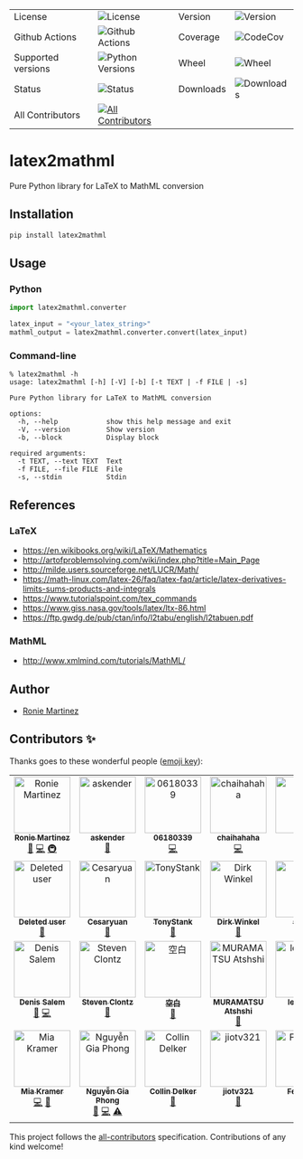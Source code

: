 <table>
    <tr>
        <td>License</td>
        <td><img src='https://img.shields.io/pypi/l/latex2mathml.svg?style=for-the-badge' alt="License"></td>
        <td>Version</td>
        <td><img src='https://img.shields.io/pypi/v/latex2mathml.svg?logo=pypi&style=for-the-badge' alt="Version"></td>
    </tr>
    <tr>
        <td>Github Actions</td>
        <td><img src='https://img.shields.io/github/actions/workflow/status/roniemartinez/latex2mathml/python.yml?branch=master&label=actions&logo=github%20actions&style=for-the-badge' alt="Github Actions"></td>
        <td>Coverage</td>
        <td><img src='https://img.shields.io/codecov/c/github/roniemartinez/latex2mathml/master?label=codecov&logo=codecov&style=for-the-badge' alt="CodeCov"></td>
    </tr>
    <tr>
        <td>Supported versions</td>
        <td><img src='https://img.shields.io/pypi/pyversions/latex2mathml.svg?logo=python&style=for-the-badge' alt="Python Versions"></td>
        <td>Wheel</td>
        <td><img src='https://img.shields.io/pypi/wheel/latex2mathml.svg?style=for-the-badge' alt="Wheel"></td>
    </tr>
    <tr>
        <td>Status</td>
        <td><img src='https://img.shields.io/pypi/status/latex2mathml.svg?style=for-the-badge' alt="Status"></td>
        <td>Downloads</td>
        <td><img src='https://img.shields.io/pypi/dm/latex2mathml.svg?style=for-the-badge' alt="Downloads"></td>
    </tr>
    <tr>
        <td>All Contributors</td>
        <td><a href="#contributors-"><img src='https://img.shields.io/github/all-contributors/roniemartinez/latex2mathml?style=for-the-badge' alt="All Contributors"></a></td>
    </tr>
</table>

# latex2mathml

Pure Python library for LaTeX to MathML conversion

## Installation

```bash
pip install latex2mathml
```

## Usage

### Python

```python
import latex2mathml.converter

latex_input = "<your_latex_string>"
mathml_output = latex2mathml.converter.convert(latex_input)
```

### Command-line

```shell
% latex2mathml -h
usage: latex2mathml [-h] [-V] [-b] [-t TEXT | -f FILE | -s]

Pure Python library for LaTeX to MathML conversion

options:
  -h, --help            show this help message and exit
  -V, --version         Show version
  -b, --block           Display block

required arguments:
  -t TEXT, --text TEXT  Text
  -f FILE, --file FILE  File
  -s, --stdin           Stdin
```

## References
### LaTeX

- https://en.wikibooks.org/wiki/LaTeX/Mathematics
- http://artofproblemsolving.com/wiki/index.php?title=Main_Page
- http://milde.users.sourceforge.net/LUCR/Math/
- https://math-linux.com/latex-26/faq/latex-faq/article/latex-derivatives-limits-sums-products-and-integrals
- https://www.tutorialspoint.com/tex_commands
- https://www.giss.nasa.gov/tools/latex/ltx-86.html
- https://ftp.gwdg.de/pub/ctan/info/l2tabu/english/l2tabuen.pdf

### MathML

- http://www.xmlmind.com/tutorials/MathML/


## Author

- [Ronie Martinez](mailto:ronmarti18@gmail.com)

## Contributors ✨

Thanks goes to these wonderful people ([emoji key](https://allcontributors.org/docs/en/emoji-key)):

<!-- ALL-CONTRIBUTORS-LIST:START - Do not remove or modify this section -->
<!-- prettier-ignore-start -->
<!-- markdownlint-disable -->
<table>
  <tbody>
    <tr>
      <td align="center" valign="top" width="14.28%"><a href="https://ron.sh"><img src="https://avatars.githubusercontent.com/u/2573537?v=4?s=100" width="100px;" alt="Ronie Martinez"/><br /><sub><b>Ronie Martinez</b></sub></a><br /><a href="#maintenance-roniemartinez" title="Maintenance">🚧</a> <a href="https://github.com/roniemartinez/latex2mathml/commits?author=roniemartinez" title="Code">💻</a> <a href="#infra-roniemartinez" title="Infrastructure (Hosting, Build-Tools, etc)">🚇</a></td>
      <td align="center" valign="top" width="14.28%"><a href="https://anwen.cc/"><img src="https://avatars.githubusercontent.com/u/1472850?v=4?s=100" width="100px;" alt="askender"/><br /><sub><b>askender</b></sub></a><br /><a href="https://github.com/roniemartinez/latex2mathml/commits?author=askender" title="Documentation">📖</a></td>
      <td align="center" valign="top" width="14.28%"><a href="https://github.com/06180339"><img src="https://avatars.githubusercontent.com/u/25408501?v=4?s=100" width="100px;" alt="06180339"/><br /><sub><b>06180339</b></sub></a><br /><a href="https://github.com/roniemartinez/latex2mathml/commits?author=06180339" title="Code">💻</a></td>
      <td align="center" valign="top" width="14.28%"><a href="https://github.com/chaihahaha"><img src="https://avatars.githubusercontent.com/u/24356676?v=4?s=100" width="100px;" alt="chaihahaha"/><br /><sub><b>chaihahaha</b></sub></a><br /><a href="https://github.com/roniemartinez/latex2mathml/commits?author=chaihahaha" title="Code">💻</a></td>
      <td align="center" valign="top" width="14.28%"><a href="https://github.com/huangradio"><img src="https://avatars.githubusercontent.com/u/63624395?v=4?s=100" width="100px;" alt="HQY"/><br /><sub><b>HQY</b></sub></a><br /><a href="https://github.com/roniemartinez/latex2mathml/issues?q=author%3Ahuangradio" title="Bug reports">🐛</a></td>
      <td align="center" valign="top" width="14.28%"><a href="https://github.com/Sun-ZhenXing"><img src="https://avatars.githubusercontent.com/u/44517244?v=4?s=100" width="100px;" alt="鸭梨"/><br /><sub><b>鸭梨</b></sub></a><br /><a href="https://github.com/roniemartinez/latex2mathml/issues?q=author%3ASun-ZhenXing" title="Bug reports">🐛</a></td>
      <td align="center" valign="top" width="14.28%"><a href="https://github.com/oliverstefanov"><img src="https://avatars.githubusercontent.com/u/33491656?v=4?s=100" width="100px;" alt="oliverstefanov"/><br /><sub><b>oliverstefanov</b></sub></a><br /><a href="https://github.com/roniemartinez/latex2mathml/issues?q=author%3Aoliverstefanov" title="Bug reports">🐛</a></td>
    </tr>
    <tr>
      <td align="center" valign="top" width="14.28%"><a href="https://github.com/ghost"><img src="https://avatars.githubusercontent.com/u/10137?v=4?s=100" width="100px;" alt="Deleted user"/><br /><sub><b>Deleted user</b></sub></a><br /><a href="https://github.com/roniemartinez/latex2mathml/issues?q=author%3Aghost" title="Bug reports">🐛</a></td>
      <td align="center" valign="top" width="14.28%"><a href="https://github.com/cesaryuan"><img src="https://avatars.githubusercontent.com/u/35998162?v=4?s=100" width="100px;" alt="Cesaryuan"/><br /><sub><b>Cesaryuan</b></sub></a><br /><a href="https://github.com/roniemartinez/latex2mathml/issues?q=author%3Acesaryuan" title="Bug reports">🐛</a></td>
      <td align="center" valign="top" width="14.28%"><a href="https://github.com/tonystank3000"><img src="https://avatars.githubusercontent.com/u/6315974?v=4?s=100" width="100px;" alt="TonyStank"/><br /><sub><b>TonyStank</b></sub></a><br /><a href="https://github.com/roniemartinez/latex2mathml/issues?q=author%3Atonystank3000" title="Bug reports">🐛</a></td>
      <td align="center" valign="top" width="14.28%"><a href="https://polarwinkel.de"><img src="https://avatars.githubusercontent.com/u/1512713?v=4?s=100" width="100px;" alt="Dirk Winkel"/><br /><sub><b>Dirk Winkel</b></sub></a><br /><a href="https://github.com/roniemartinez/latex2mathml/issues?q=author%3Apolarwinkel" title="Bug reports">🐛</a></td>
      <td align="center" valign="top" width="14.28%"><a href="https://github.com/sinslu"><img src="https://avatars.githubusercontent.com/u/12248270?v=4?s=100" width="100px;" alt="sinslu"/><br /><sub><b>sinslu</b></sub></a><br /><a href="https://github.com/roniemartinez/latex2mathml/issues?q=author%3Asinslu" title="Bug reports">🐛</a></td>
      <td align="center" valign="top" width="14.28%"><a href="https://ubavic.rs"><img src="https://avatars.githubusercontent.com/u/53820106?v=4?s=100" width="100px;" alt="Nikola Ubavić"/><br /><sub><b>Nikola Ubavić</b></sub></a><br /><a href="https://github.com/roniemartinez/latex2mathml/issues?q=author%3Aubavic" title="Bug reports">🐛</a></td>
      <td align="center" valign="top" width="14.28%"><a href="https://github.com/abhisheksia"><img src="https://avatars.githubusercontent.com/u/68808662?v=4?s=100" width="100px;" alt="abhisheksia"/><br /><sub><b>abhisheksia</b></sub></a><br /><a href="https://github.com/roniemartinez/latex2mathml/issues?q=author%3Aabhisheksia" title="Bug reports">🐛</a></td>
    </tr>
    <tr>
      <td align="center" valign="top" width="14.28%"><a href="http://denissalem.tuxfamily.org"><img src="https://avatars.githubusercontent.com/u/4476506?v=4?s=100" width="100px;" alt="Denis Salem"/><br /><sub><b>Denis Salem</b></sub></a><br /><a href="https://github.com/roniemartinez/latex2mathml/issues?q=author%3ADenisSalem" title="Bug reports">🐛</a> <a href="https://github.com/roniemartinez/latex2mathml/commits?author=DenisSalem" title="Code">💻</a></td>
      <td align="center" valign="top" width="14.28%"><a href="https://clontz.org"><img src="https://avatars.githubusercontent.com/u/1559632?v=4?s=100" width="100px;" alt="Steven Clontz"/><br /><sub><b>Steven Clontz</b></sub></a><br /><a href="https://github.com/roniemartinez/latex2mathml/issues?q=author%3AStevenClontz" title="Bug reports">🐛</a></td>
      <td align="center" valign="top" width="14.28%"><a href="https://github.com/yuwenjun1"><img src="https://avatars.githubusercontent.com/u/43265090?v=4?s=100" width="100px;" alt="空白"/><br /><sub><b>空白</b></sub></a><br /><a href="https://github.com/roniemartinez/latex2mathml/issues?q=author%3Ayuwenjun1" title="Bug reports">🐛</a></td>
      <td align="center" valign="top" width="14.28%"><a href="https://github.com/amuramatsu"><img src="https://avatars.githubusercontent.com/u/6500918?v=4?s=100" width="100px;" alt="MURAMATSU Atshshi"/><br /><sub><b>MURAMATSU Atshshi</b></sub></a><br /><a href="https://github.com/roniemartinez/latex2mathml/issues?q=author%3Aamuramatsu" title="Bug reports">🐛</a></td>
      <td align="center" valign="top" width="14.28%"><a href="https://github.com/leingang"><img src="https://avatars.githubusercontent.com/u/570942?v=4?s=100" width="100px;" alt="leingang"/><br /><sub><b>leingang</b></sub></a><br /><a href="https://github.com/roniemartinez/latex2mathml/issues?q=author%3Aleingang" title="Bug reports">🐛</a></td>
      <td align="center" valign="top" width="14.28%"><a href="https://github.com/Nigel-Amers"><img src="https://avatars.githubusercontent.com/u/14248498?v=4?s=100" width="100px;" alt="Nigel Amers"/><br /><sub><b>Nigel Amers</b></sub></a><br /><a href="https://github.com/roniemartinez/latex2mathml/issues?q=author%3ANigel-Amers" title="Bug reports">🐛</a></td>
      <td align="center" valign="top" width="14.28%"><a href="https://github.com/retsyo"><img src="https://avatars.githubusercontent.com/u/7960913?v=4?s=100" width="100px;" alt="retsyo"/><br /><sub><b>retsyo</b></sub></a><br /><a href="https://github.com/roniemartinez/latex2mathml/issues?q=author%3Aretsyo" title="Bug reports">🐛</a></td>
    </tr>
    <tr>
      <td align="center" valign="top" width="14.28%"><a href="https://github.com/miakramer"><img src="https://avatars.githubusercontent.com/u/16845265?v=4?s=100" width="100px;" alt="Mia Kramer"/><br /><sub><b>Mia Kramer</b></sub></a><br /><a href="https://github.com/roniemartinez/latex2mathml/commits?author=miakramer" title="Code">💻</a> <a href="https://github.com/roniemartinez/latex2mathml/commits?author=miakramer" title="Documentation">📖</a></td>
      <td align="center" valign="top" width="14.28%"><a href="http://cnx.gdn"><img src="https://avatars.githubusercontent.com/u/13689192?v=4?s=100" width="100px;" alt="Nguyễn Gia Phong"/><br /><sub><b>Nguyễn Gia Phong</b></sub></a><br /><a href="https://github.com/roniemartinez/latex2mathml/issues?q=author%3AMcSinyx" title="Bug reports">🐛</a> <a href="https://github.com/roniemartinez/latex2mathml/commits?author=McSinyx" title="Code">💻</a> <a href="https://github.com/roniemartinez/latex2mathml/commits?author=McSinyx" title="Tests">⚠️</a></td>
      <td align="center" valign="top" width="14.28%"><a href="https://cdelker.github.io"><img src="https://avatars.githubusercontent.com/u/44102190?v=4?s=100" width="100px;" alt="Collin Delker"/><br /><sub><b>Collin Delker</b></sub></a><br /><a href="https://github.com/roniemartinez/latex2mathml/issues?q=author%3Acdelker" title="Bug reports">🐛</a></td>
      <td align="center" valign="top" width="14.28%"><a href="https://github.com/jiotv321"><img src="https://avatars.githubusercontent.com/u/118644533?v=4?s=100" width="100px;" alt="jiotv321"/><br /><sub><b>jiotv321</b></sub></a><br /><a href="https://github.com/roniemartinez/latex2mathml/issues?q=author%3Ajiotv321" title="Bug reports">🐛</a></td>
      <td align="center" valign="top" width="14.28%"><a href="https://github.com/felixonmars"><img src="https://avatars.githubusercontent.com/u/1006477?v=4?s=100" width="100px;" alt="Felix Yan"/><br /><sub><b>Felix Yan</b></sub></a><br /><a href="https://github.com/roniemartinez/latex2mathml/commits?author=felixonmars" title="Code">💻</a></td>
      <td align="center" valign="top" width="14.28%"><a href="https://rob-blackbourn.github.io/blog/"><img src="https://avatars.githubusercontent.com/u/2880305?v=4?s=100" width="100px;" alt="Rob Blackbourn"/><br /><sub><b>Rob Blackbourn</b></sub></a><br /><a href="https://github.com/roniemartinez/latex2mathml/commits?author=rob-blackbourn" title="Code">💻</a></td>
    </tr>
  </tbody>
</table>

<!-- markdownlint-restore -->
<!-- prettier-ignore-end -->

<!-- ALL-CONTRIBUTORS-LIST:END -->

This project follows the [all-contributors](https://github.com/all-contributors/all-contributors) specification. Contributions of any kind welcome!
